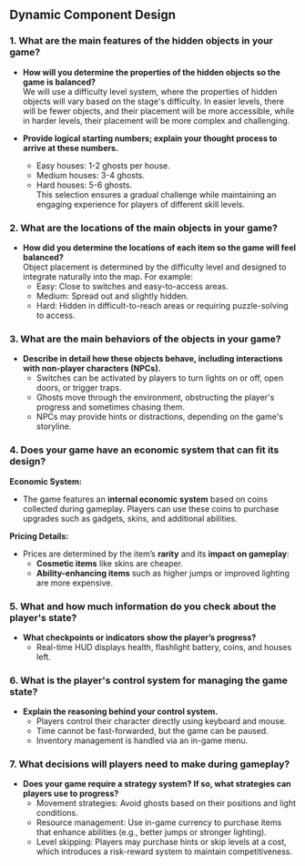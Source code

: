 ## Dynamic Component Design

### 1. **What are the main features of the hidden objects in your game?**
- **How will you determine the properties of the hidden objects so the game is balanced?**  
  We will use a difficulty level system, where the properties of hidden objects will vary based on the stage's difficulty. In easier levels, there will be fewer objects, and their placement will be more accessible, while in harder levels, their placement will be more complex and challenging.

- **Provide logical starting numbers; explain your thought process to arrive at these numbers.**  
  - Easy houses: 1-2 ghosts per house.  
  - Medium houses: 3-4 ghosts.  
  - Hard houses: 5-6 ghosts.  
  This selection ensures a gradual challenge while maintaining an engaging experience for players of different skill levels.

### 2. **What are the locations of the main objects in your game?**
- **How did you determine the locations of each item so the game will feel balanced?**  
  Object placement is determined by the difficulty level and designed to integrate naturally into the map. For example:
  - Easy: Close to switches and easy-to-access areas.
  - Medium: Spread out and slightly hidden.
  - Hard: Hidden in difficult-to-reach areas or requiring puzzle-solving to access.

### 3. **What are the main behaviors of the objects in your game?**
- **Describe in detail how these objects behave, including interactions with non-player characters (NPCs).**  
  - Switches can be activated by players to turn lights on or off, open doors, or trigger traps.  
  - Ghosts move through the environment, obstructing the player's progress and sometimes chasing them.  
  - NPCs may provide hints or distractions, depending on the game's storyline.

### 4. Does your game have an economic system that can fit its design?

**Economic System:**  
- The game features an **internal economic system** based on coins collected during gameplay. Players can use these coins to purchase upgrades such as gadgets, skins, and additional abilities.  

**Pricing Details:**  
- Prices are determined by the item’s **rarity** and its **impact on gameplay**:  
  - **Cosmetic items** like skins are cheaper.  
  - **Ability-enhancing items** such as higher jumps or improved lighting are more expensive.  

### 5. **What and how much information do you check about the player's state?**
- **What checkpoints or indicators show the player’s progress?**  
  - Real-time HUD displays health, flashlight battery, coins, and houses left.  

### 6. **What is the player's control system for managing the game state?**
- **Explain the reasoning behind your control system.**  
  - Players control their character directly using keyboard and mouse.  
  - Time cannot be fast-forwarded, but the game can be paused.  
  - Inventory management is handled via an in-game menu.

### 7. **What decisions will players need to make during gameplay?**
- **Does your game require a strategy system? If so, what strategies can players use to progress?**  
  - Movement strategies: Avoid ghosts based on their positions and light conditions.  
  - Resource management: Use in-game currency to purchase items that enhance abilities (e.g., better jumps or stronger lighting).  
  - Level skipping: Players may purchase hints or skip levels at a cost, which introduces a risk-reward system to maintain competitiveness.
